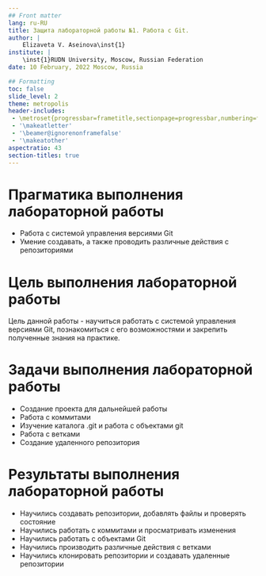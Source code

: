 ```yaml
---
## Front matter
lang: ru-RU
title: Защита лабораторной работы №1. Работа с Git.
author: |
	Elizaveta V. Aseinova\inst{1}
institute: |
	\inst{1}RUDN University, Moscow, Russian Federation
date: 10 February, 2022 Moscow, Russia

## Formatting
toc: false
slide_level: 2
theme: metropolis
header-includes: 
 - \metroset{progressbar=frametitle,sectionpage=progressbar,numbering=fraction}
 - '\makeatletter'
 - '\beamer@ignorenonframefalse'
 - '\makeatother'
aspectratio: 43
section-titles: true
---
```


# Прагматика выполнения лабораторной работы


- Работа с системой управления версиями Git
- Умение создавать, а также проводить различные действия с репозиториями

# Цель выполнения лабораторной работы


Цель данной работы - научиться работать с системой управления версиями Git, познакомиться с его возможностями и закрепить полученные знания на практике.

# Задачи выполнения лабораторной работы


- Создание проекта для дальнейшей работы
- Работа с коммитами
- Изучение каталога .git и работа с объектами git
- Работа с ветками
- Создание удаленного репозитория

# Результаты выполнения лабораторной работы


- Научились создавать репозитории, добавлять файлы и проверять состояние
- Научились работать с коммитами и просматривать изменения
- Научились работать с объектами Git
- Научились производить различные действия с ветками
- Научились клонировать репозитории и создавать удаленные репозитории




